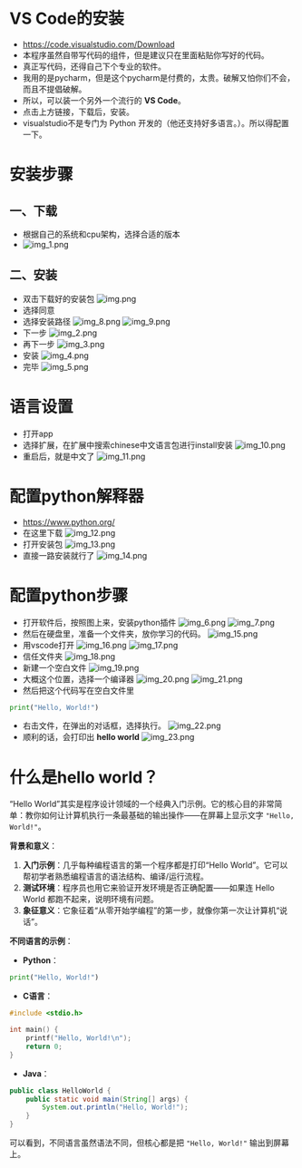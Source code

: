 # VS Code的安装

- https://code.visualstudio.com/Download
- 本程序虽然自带写代码的组件，但是建议只在里面粘贴你写好的代码。
- 真正写代码，还得自己下个专业的软件。
- 我用的是pycharm，但是这个pycharm是付费的，太贵。破解又怕你们不会，而且不提倡破解。
- 所以，可以装一个另外一个流行的 **VS Code**。
- 点击上方链接，下载后，安装。
- visualstudio不是专门为 Python 开发的（他还支持好多语言。）。所以得配置一下。

# 安装步骤

## 一、下载

- 根据自己的系统和cpu架构，选择合适的版本
- ![img_1.png](img_1.png)

## 二、安装

- 双击下载好的安装包
  ![img.png](img.png)
- 选择同意
- 选择安装路径
  ![img_8.png](img_8.png)
  ![img_9.png](img_9.png)
- 下一步
  ![img_2.png](img_2.png)
- 再下一步
  ![img_3.png](img_3.png)
- 安装
  ![img_4.png](img_4.png)
- 完毕
  ![img_5.png](img_5.png)

# 语言设置

- 打开app
- 选择扩展，在扩展中搜索chinese中文语言包进行install安装
  ![img_10.png](img_10.png)
- 重启后，就是中文了
  ![img_11.png](img_11.png)

# 配置python解释器

- https://www.python.org/
- 在这里下载
  ![img_12.png](img_12.png)
- 打开安装包
  ![img_13.png](img_13.png)
- 直接一路安装就行了
  ![img_14.png](img_14.png)

# 配置python步骤

- 打开软件后，按照图上来，安装python插件
  ![img_6.png](img_6.png)
  ![img_7.png](img_7.png)
- 然后在硬盘里，准备一个文件夹，放你学习的代码。
  ![img_15.png](img_15.png)
- 用vscode打开
  ![img_16.png](img_16.png)
  ![img_17.png](img_17.png)
- 信任文件夹
  ![img_18.png](img_18.png)
- 新建一个空白文件
  ![img_19.png](img_19.png)
- 大概这个位置，选择一个编译器
  ![img_20.png](img_20.png)
  ![img_21.png](img_21.png)
- 然后把这个代码写在空白文件里

```python
print("Hello, World!")
```

- 右击文件，在弹出的对话框，选择执行。
  ![img_22.png](img_22.png)
- 顺利的话，会打印出 **hello world**
  ![img_23.png](img_23.png)

# 什么是hello world？

“Hello World”其实是程序设计领域的一个经典入门示例。它的核心目的非常简单：教你如何让计算机执行一条最基础的输出操作——在屏幕上显示文字
`"Hello, World!"`。

**背景和意义**：

1. **入门示例**：几乎每种编程语言的第一个程序都是打印“Hello World”。它可以帮初学者熟悉编程语言的语法结构、编译/运行流程。
2. **测试环境**：程序员也用它来验证开发环境是否正确配置——如果连 Hello World 都跑不起来，说明环境有问题。
3. **象征意义**：它象征着“从零开始学编程”的第一步，就像你第一次让计算机“说话”。

**不同语言的示例**：

* **Python**：

```python
print("Hello, World!")
```

* **C语言**：

```c
#include <stdio.h>

int main() {
    printf("Hello, World!\n");
    return 0;
}
```

* **Java**：

```java
public class HelloWorld {
    public static void main(String[] args) {
        System.out.println("Hello, World!");
    }
}
```

可以看到，不同语言虽然语法不同，但核心都是把 `"Hello, World!"` 输出到屏幕上。
 
